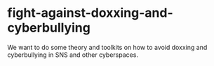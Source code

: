 # fight-against-doxxing-and-cyberbullying
We want to do some theory and toolkits on how to avoid doxxing and cyberbullying in SNS and other cyberspaces. 
